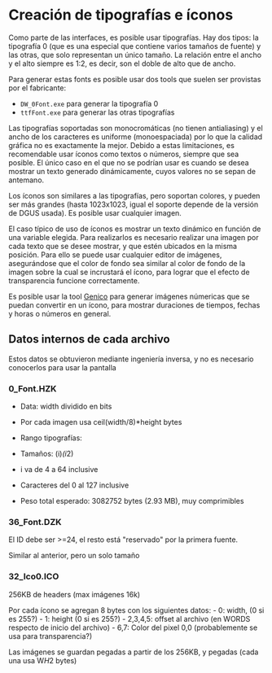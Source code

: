 # Creación de tipografías e íconos

Como parte de las interfaces, es posible usar tipografías. Hay dos tipos: la tipografía 0 (que es una especial que contiene varios tamaños de fuente) y las otras, que solo representan un único tamaño. La relación entre el ancho y el alto siempre es 1:2, es decir, son el doble de alto que de ancho.

Para generar estas fonts es posible usar dos tools que suelen ser provistas por el fabricante:
- `DW_0Font.exe` para generar la tipografía 0 
- `ttfFont.exe` para generar las otras tipografías

Las tipografías soportadas son monocromáticas (no tienen antialiasing) y el ancho de los caracteres es uniforme (monoespaciada) por lo que la calidad gráfica no es exactamente la mejor. Debido a estas limitaciones, es recomendable usar íconos como textos o números, siempre que sea posible. El único caso en el que no se podrían usar es cuando se desea mostrar un texto generado dinámicamente, cuyos valores no se sepan de antemano.

Los íconos son similares a las tipografías, pero soportan colores, y pueden ser más grandes (hasta 1023x1023, igual el soporte depende de la versión de DGUS usada). Es posible usar cualquier imagen.

El caso típico de uso de íconos es mostrar un texto dinámico en función de una variable elegida. Para realizarlos es necesario realizar una imagen por cada texto que se desee mostrar, y que estén ubicados en la misma posición. Para ello se puede usar cualquier editor de imágenes, asegurándose que el color de fondo sea similar al color de fondo de la imagen sobre la cual se incrustará el ícono, para lograr que el efecto de transparencia funcione correctamente.

Es posible usar la tool [Genico](https://genico.gzalo.com/) para generar imágenes númericas que se puedan convertir en un ícono, para mostrar duraciones de tiempos, fechas y horas o números en general.

## Datos internos de cada archivo

Estos datos se obtuvieron mediante ingeniería inversa, y no es necesario conocerlos para usar la pantalla

### 0_Font.HZK
	
- Data: width dividido en bits
- Por cada imagen usa ceil(width/8)*height bytes
- Rango tipografías:	
- Tamaños: (i)*(i*2)
- i va de 4 a 64 inclusive
- Caracteres del 0 al 127 inclusive

- Peso total esperado: 3082752 bytes (2.93 MB), muy comprimibles
	
### 36_Font.DZK

El ID debe ser >=24, el resto está "reservado" por la primera fuente.

Similar al anterior, pero un solo tamaño

### 32_Ico0.ICO

256KB de headers (max imágenes 16k)

Por cada ícono se agregan 8 bytes con los siguientes datos:
	- 0: width, (0 si es 255?)
	- 1: height (0 si es 255?)
	- 2,3,4,5: offset al archivo (en WORDS respecto de inicio del archivo)
	- 6,7: Color del pixel 0,0 (probablemente se usa para transparencia?)
	
Las imágenes se guardan pegadas a partir de los 256KB, y pegadas (cada una usa W*H*2 bytes)
